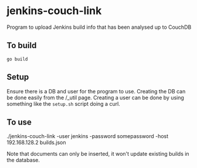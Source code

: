 # jenkins-couch-link

Program to upload Jenkins build info that has been analysed up to CouchDB

## To build

    go build

## Setup

Ensure there is a DB and user for the program to use.  Creating the DB can be done easily from the /_util page.
Creating a user can be done by using something like the `setup.sh` script doing a curl.

## To use

   ./jenkins-couch-link -user jenkins -password somepassword -host 192.168.128.2 builds.json 

Note that documents can only be inserted, it won't update existing builds in the database.
